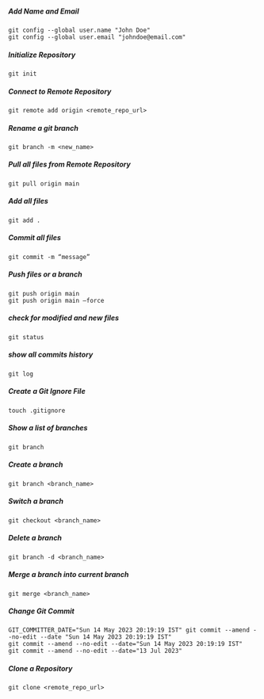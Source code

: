 ##### Add Name and Email
```
git config --global user.name "John Doe"
git config --global user.email "johndoe@email.com"
```

##### Initialize Repository
```
git init
```

##### Connect to Remote Repository
```
git remote add origin <remote_repo_url>
```

##### Rename a git branch
```
git branch -m <new_name>
```

##### Pull all files from Remote Repository
```
git pull origin main
```

##### Add all files
```
git add .
```

##### Commit all files
```
git commit -m “message”
```

##### Push files or a branch
```
git push origin main
git push origin main –force
```

##### check for modified and new files
```
git status
```

##### show all commits history
```
git log
```

##### Create a Git Ignore File
```
touch .gitignore
```

##### Show a list of branches
```
git branch
```

##### Create a branch
```
git branch <branch_name>
```

##### Switch a branch
```
git checkout <branch_name>
```

##### Delete a branch
```
git branch -d <branch_name>
```

##### Merge a branch into current branch
```
git merge <branch_name>
```

##### Change Git Commit
```
GIT_COMMITTER_DATE="Sun 14 May 2023 20:19:19 IST" git commit --amend --no-edit --date "Sun 14 May 2023 20:19:19 IST"
git commit --amend --no-edit --date="Sun 14 May 2023 20:19:19 IST"
git commit --amend --no-edit --date="13 Jul 2023"
```

##### Clone a Repository
```
git clone <remote_repo_url>
```